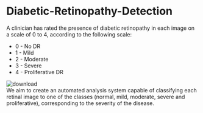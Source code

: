 # Diabetic-Retinopathy-Detection
A clinician has rated the presence of diabetic retinopathy in each image on a scale of 0 to 4, according to the following scale:
<ul>
  <li> 0 - No DR </li>
  <li> 1 - Mild </li>
  <li> 2 - Moderate </li>
  <li> 3 - Severe </li>
  <li> 4 - Proliferative DR </li>
 </ul>

![download](https://user-images.githubusercontent.com/41645324/173080234-c716c5a2-2aa0-4e9f-a85d-d935d4f01d6c.png)<br>
We aim to create an automated analysis system capable of classifying each retinal image to one of the classes (normal, mild, moderate, severe and proliferative), corresponding to the severity of the disease.
